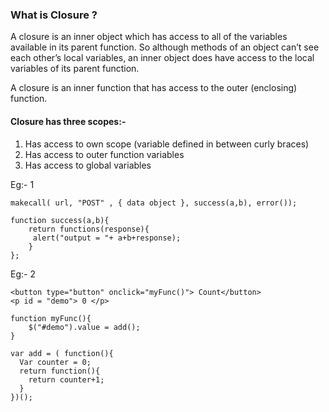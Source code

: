 ### What is Closure  ?

A closure is an inner object which has access to all of the variables available in its parent function.  So although methods of an object can’t see each other’s local variables, an inner object does have access to the local variables of its parent function. 
	
	
A closure is an inner function that has access to the outer (enclosing) function.

#### Closure has three scopes:-

1. Has access to own scope (variable defined in between curly braces)
2. Has access to outer function variables
3. Has access to global variables 
	
Eg:- 1


	makecall( url, "POST" , { data object }, success(a,b), error());
	
	function success(a,b){
		return functions(response){
		 alert("output = "+ a+b+response);
		}
	};
	
Eg:- 2


	<button type="button" onclick="myFunc()"> Count</button>
	<p id = "demo"> 0 </p>
	
	function myFunc(){
		$("#demo").value = add();  
	}
	
	var add = ( function(){
      Var counter = 0;
      return function(){
        return counter+1;
      }
    })();
